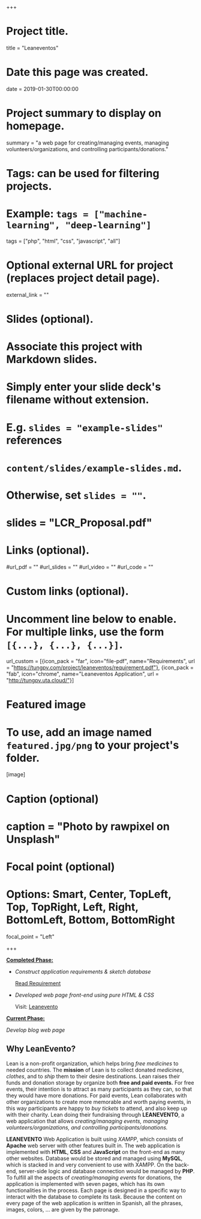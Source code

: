 +++
# Project title.
title = "Leaneventos"

# Date this page was created.
date = 2019-01-30T00:00:00

# Project summary to display on homepage.
summary = "a web page for creating/managing events, managing volunteers/organizations, and controlling participants/donations."

# Tags: can be used for filtering projects.
# Example: `tags = ["machine-learning", "deep-learning"]`
tags = ["php", "html", "css", "javascript", "all"]

# Optional external URL for project (replaces project detail page).
external_link = ""

# Slides (optional).
#   Associate this project with Markdown slides.
#   Simply enter your slide deck's filename without extension.
#   E.g. `slides = "example-slides"` references
#   `content/slides/example-slides.md`.
#   Otherwise, set `slides = ""`.
# slides = "LCR_Proposal.pdf"

# Links (optional).
#url_pdf = ""
#url_slides = ""
#url_video = ""
#url_code = ""

# Custom links (optional).
#   Uncomment line below to enable. For multiple links, use the form `[{...}, {...}, {...}]`.
url_custom = [{icon_pack = "far", icon="file-pdf", name="Requirements", url = "https://tungpv.com/project/leaneventos/requirement.pdf"}, {icon_pack = "fab", icon="chrome", name="Leaneventos Application", url = "http://tungpv.uta.cloud/"}]

# Featured image
# To use, add an image named `featured.jpg/png` to your project's folder.
[image]
# Caption (optional)
# caption = "Photo by rawpixel on Unsplash"

# Focal point (optional)
# Options: Smart, Center, TopLeft, Top, TopRight, Left, Right, BottomLeft, Bottom, BottomRight
focal_point = "Left"

+++

**<u>Completed Phase:</u>**

- *Construct application requirements & sketch database*

  [Read Requirement](https://tungpv.com/project/leaneventos/requirement.pdf)

- *Developed web page front-end using pure HTML & CSS*

  Visit: [Leanevento](http://tungpv.uta.cloud/)

<u>**Current Phase:**</u>

*Develop blog web page*

<h2>Why LeanEvento?</h2>

Lean is a non-profit organization, which helps bring *free medicines* to needed countries.
The **mission** of Lean is to collect donated *medicines*, *clothes*, and to *ship* them to their desire
destinations. Lean raises their funds and donation storage by organize both **free and paid events.**
For free events, their intention is to attract as many participants as they can, so that they would
have more donations. For paid events, Lean collaborates with other organizations to create more
memorable and worth paying events, in this way participants are happy to *buy tickets* to attend,
and also keep up with their charity. Lean doing their fundraising through **LEANEVENTO**, a web
application that allows *creating/managing events, managing volunteers/organizations, and*
*controlling participants/donations.*

**LEANEVENTO** Web Application is built using *XAMPP*, which consists of **Apache** web
server with other features built in. The web application is implemented with **HTML**, **CSS** and
**JavaScript** on the front-end as many other websites. Database would be stored and managed
using **MySQL**, which is stacked in and very convenient to use with XAMPP. On the back-end,
server-side logic and database connection would be managed by **PHP**. To fulfill all the aspects of
*creating/managing events* for donations, the application is implemented with seven pages, which
has its own functionalities in the process. Each page is designed in a specific way to interact with
the database to complete its task. Because the content on every page of the web application is
written in Spanish, all the phrases, images, colors, … are given by the patronage.







